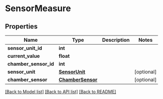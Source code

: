 # SensorMeasure


## Properties
Name | Type | Description | Notes
------------ | ------------- | ------------- | -------------
**sensor_unit_id** | **int** |  | 
**current_value** | **float** |  | 
**chamber_sensor_id** | **int** |  | 
**sensor_unit** | [**SensorUnit**](SensorUnit.md) |  | [optional] 
**chamber_sensor** | [**ChamberSensor**](ChamberSensor.md) |  | [optional] 

[[Back to Model list]](../README.md#documentation-for-models) [[Back to API list]](../README.md#documentation-for-api-endpoints) [[Back to README]](../README.md)


